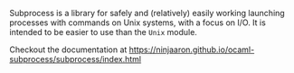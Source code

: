 Subprocess is a library for safely and (relatively) easily working
launching processes with commands on Unix systems, with a focus on I/O.
It is intended to be easier to use than the `Unix` module.

Checkout the documentation at
https://ninjaaron.github.io/ocaml-subprocess/subprocess/index.html
